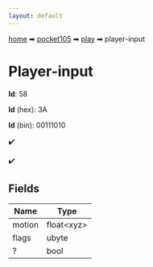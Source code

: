 ```yaml
---
layout: default
---
```


[home](/) ➡ [pocket105](/protocol/pocket105) ➡ [play](/protocol/pocket105/play) ➡ player-input

# Player-input

**Id**: 58

**Id** (hex): 3A

**Id** (bin): 00111010

✔️

✔️

## Fields

Name | Type
---|---
motion | float&lt;xyz&gt;
flags | ubyte
? | bool

